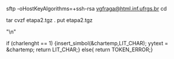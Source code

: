sftp -oHostKeyAlgorithms=+ssh-rsa vgfraga@html.inf.ufrgs.br
cd 

tar cvzf etapa2.tgz .
put  etapa2.tgz

"\n"    

if (charlenght == 1) {insert_simbol(&chartemp,LIT_CHAR); yytext = &chartemp; return LIT_CHAR;} else{ return TOKEN_ERROR;} 
